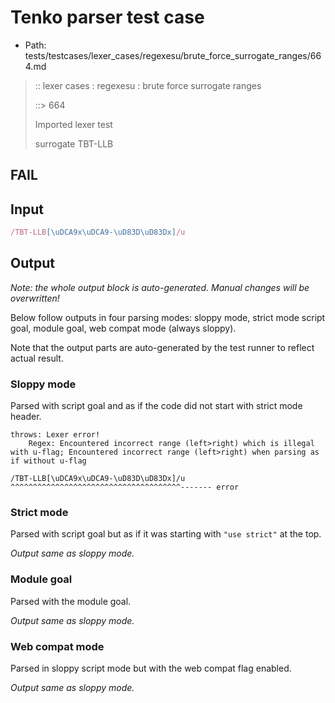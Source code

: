 # Tenko parser test case

- Path: tests/testcases/lexer_cases/regexesu/brute_force_surrogate_ranges/664.md

> :: lexer cases : regexesu : brute force surrogate ranges
>
> ::> 664
>
> Imported lexer test
>
> surrogate TBT-LLB

## FAIL

## Input

`````js
/TBT-LLB[\uDCA9x\uDCA9-\uD83D\uD83Dx]/u
`````

## Output

_Note: the whole output block is auto-generated. Manual changes will be overwritten!_

Below follow outputs in four parsing modes: sloppy mode, strict mode script goal, module goal, web compat mode (always sloppy).

Note that the output parts are auto-generated by the test runner to reflect actual result.

### Sloppy mode

Parsed with script goal and as if the code did not start with strict mode header.

`````
throws: Lexer error!
    Regex: Encountered incorrect range (left>right) which is illegal with u-flag; Encountered incorrect range (left>right) when parsing as if without u-flag

/TBT-LLB[\uDCA9x\uDCA9-\uD83D\uD83Dx]/u
^^^^^^^^^^^^^^^^^^^^^^^^^^^^^^^^^^^^^^------- error
`````

### Strict mode

Parsed with script goal but as if it was starting with `"use strict"` at the top.

_Output same as sloppy mode._

### Module goal

Parsed with the module goal.

_Output same as sloppy mode._

### Web compat mode

Parsed in sloppy script mode but with the web compat flag enabled.

_Output same as sloppy mode._
